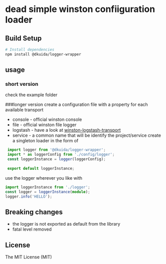 
# dead simple winston confiiguration loader

## Build Setup

``` bash
# Install dependencies
npm install @dkuida/logger-wrapper
```

## usage

### short version 

check the example folder

###longer version
create a configuration file with a property for each available transport 

* console - official winston console
* file - official winston file logger
* logstash - have a look at [winston-logstash-transport](https://github.com/dkuida/winston-logstash)
* service - a common name that will be identify the project/service
create a singleton loader in the form of 

```typescript
 import logger from '@dkuida/logger-wrapper';
 import * as loggerConfig from './config/logger';
 const loggerInstance = logger(loggerConfig);
 
 export default loggerInstance;

```

use the logger wherever you like with
```typescript
import loggerInstance from './logger';
const logger = loggerInstance(module);
logger.info('HELLO');
```

## Breaking changes

* the logger is not exported as default from the library
* fatal level removed

## License

The MIT License (MIT)

